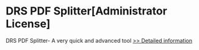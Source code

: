 # DRS PDF Splitter[Administrator License]
DRS PDF Splitter- A very quick and advanced tool
[>> Detailed information](https://secure.shareit.com/shareit/product.html?productid=301010182&affiliateid=200057808)